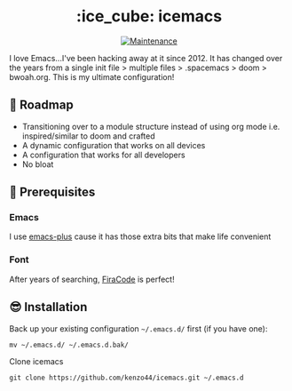 <h1 align="center">:ice_cube: icemacs</h1>
<p align="center">
<a href="https://github.com/kenzo44/icemacs"><img src="https://img.shields.io/badge/Maintained%3F-yes-green.svg" alt="Maintenance"></a>

I love Emacs...I've been hacking away at it since 2012. It has changed over the years from a single init file > multiple files > .spacemacs > doom > bwoah.org. This is my ultimate configuration!

## :car: Roadmap

* Transitioning over to a module structure instead of using org mode i.e. inspired/similar to doom and crafted
* A dynamic configuration that works on all devices
* A configuration that works for all developers
* No bloat

## :hamburger: Prerequisites

### Emacs

I use [emacs-plus](https://github.com/d12frosted/homebrew-emacs-plus) cause it has those extra bits that make life convenient

### Font

After years of searching, [FiraCode](https://github.com/tonsky/FiraCode) is perfect!

## :sunglasses: Installation

Back up your existing configuration `~/.emacs.d/` first (if you have one):

```
mv ~/.emacs.d/ ~/.emacs.d.bak/
```

Clone icemacs

```
git clone https://github.com/kenzo44/icemacs.git ~/.emacs.d
```
